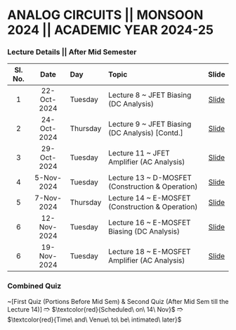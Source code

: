 # ANALOG CIRCUITS || MONSOON 2024 || ACADEMIC YEAR 2024-25

### Lecture Details || After Mid Semester
| Sl. No. | Date | Day              | Topic | Slide |                                                                                           
|:-------:|:----:|:-----------------|:------|:-------------------------------:|
| 1      | 22-Oct-2024 | Tuesday     | Lecture 8 ~ JFET Biasing (DC Analysis) | [Slide](https://drive.google.com/file/d/1BRpakTDQ1LbVwamggiU6nF9UUPgjIlws/view?usp=drive_link)| 
| 2      | 24-Oct-2024 | Thursday      | Lecture 9 ~ JFET Biasing (DC Analysis) [Contd.] | [Slide](https://drive.google.com/file/d/1rdLT7DVfW5weWXk6pr-lgwjHSwla8ekV/view?usp=drive_link)| 
| 3     | 29-Oct-2024 | Tuesday     | Lecture 11 ~ JFET Amplifier (AC Analysis) | [Slide](https://drive.google.com/file/d/1gjQ7CFMn_7XrkxwBIosUtchOJ_ats-tb/view?usp=drive_link)| 
| 4      | 5-Nov-2024 | Tuesday    | Lecture 13 ~ D-MOSFET (Construction & Operation) | [Slide](https://drive.google.com/file/d/1MD83ZP6mK9HqGMQkvBmOLCBLeSl9qx-l/view?usp=drive_link)| 
| 5      | 7-Nov-2024 | Thursday      | Lecture 14 ~ E-MOSFET (Construction & Operation) | [Slide](https://drive.google.com/file/d/1v0_zxt2Htyxjo1wHCyxjme4xiYVnFfSu/view?usp=drive_link)| 
| 6      | 12-Nov-2024 | Tuesday     | Lecture 16 ~ E-MOSFET Biasing  (DC Analysis) | [Slide](https://drive.google.com/file/d/1gzq2iwh9KDxxMxtOKN3bzGSiYH4OIh-Z/view?usp=drive_link)| 
| 6      | 19-Nov-2024 | Tuesday     | Lecture 18 ~ E-MOSFET Amplifier (AC Analysis) | [Slide](https://drive.google.com/file/d/17G-9JOcGCwKrkzyMMRfCSndgy9kpUOnt/view?usp=drive_link)| 

### Combined Quiz 
~[First Quiz (Portions Before Mid Sem) & Second Quiz (After Mid Sem till the Lecture 14)]
🢣 $\textcolor{red}{Scheduled\ on\ 14\ Nov\}$
🢣 $\textcolor{red}{Time\ and\ Venue\ to\ be\ intimated\ later\}$
